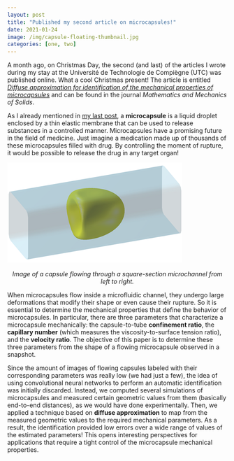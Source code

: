 ```yaml
---
layout: post
title: "Published my second article on microcapsules!"
date: 2021-01-24
image: /img/capsule-floating-thumbnail.jpg
categories: [one, two]
---               
```

A month ago, on Christmas Day, the second (and last) of the articles I wrote during my stay at the Université de Technologie de Compiègne (UTC) was published online. What a cool Christmas present! The article is entitled [*Diffuse approximation for identification of the mechanical properties of microcapsules*](https://journals.sagepub.com/doi/full/10.1177/1081286520977602) and can be found in the journal *Mathematics and Mechanics of Solids*.

As I already mentioned in [my last post](https://quesadagranja.github.io/capsule-shape-prediction), a **microcapsule** is a liquid droplet enclosed by a thin elastic membrane that can be used to release substances in a controlled manner. Microcapsules have a promising future in the field of medicine. Just imagine a medication made up of thousands of these microcapsules filled with drug. By controlling the moment of rupture, it would be possible to release the drug in any target organ!

![](/img/capsule-floating-400px.png)
*<center>Image of a capsule flowing through a square-section microchannel from left to right.</center>*

When microcapsules flow inside a microfluidic channel, they undergo large deformations that modify their shape or even cause their rupture. So it is essential to determine the mechanical properties that define the behavior of microcapsules. In particular, there are three parameters that characterize a microcapsule mechanically: the capsule-to-tube **confinement ratio**, the **capillary number** (which measures the viscosity-to-surface tension ratio), and the **velocity ratio**. The objective of this paper is to determine these three parameters from the shape of a flowing microcapsule observed in a snapshot.

Since the amount of images of flowing capsules labeled with their corresponding parameters was really low (we had just a few), the idea of using convolutional neural networks to perform an automatic identification was initially discarded. Instead, we computed several simulations of microcapsules and measured certain geometric values from them (basically end-to-end distances), as we would have done experimentally. Then, we applied a technique based on **diffuse approximation** to map from the measured geometric values to the required mechanical parameters. As a result, the identification provided low errors over a wide range of values of the estimated parameters! This opens interesting perspectives for applications that require a tight control of the microcapsule mechanical properties.